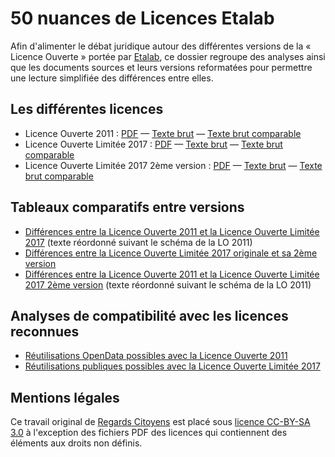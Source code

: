 # 50 nuances de Licences Etalab

Afin d'alimenter le débat juridique autour des différentes versions de la « Licence Ouverte » portée par [Etalab](http://www.etalab.gouv.fr/), ce dossier regroupe des analyses ainsi que les documents sources et leurs versions reformatées pour permettre une lecture simplifiée des différences entre elles.

## Les différentes licences

- Licence Ouverte 2011 : [PDF](https://github.com/regardscitoyens/licences-etalab/blob/master/LO2011/Licence_Ouverte.pdf) — [Texte brut](https://github.com/regardscitoyens/licences-etalab/blob/master/LO2011/LO2011.md) — [Texte brut comparable](https://github.com/regardscitoyens/licences-etalab/blob/master/LO2011/LO2011-reordered.md)
- Licence Ouverte Limitée 2017 : [PDF](https://github.com/regardscitoyens/licences-etalab/blob/master/LOL2017/Licence-Ouverte-VFinale-2017-1.pdf) — [Texte brut](https://github.com/regardscitoyens/licences-etalab/blob/master/LOL2017/LOL2017.md) — [Texte brut comparable](https://github.com/regardscitoyens/licences-etalab/blob/master/LOL2017/LOL2017-reordered.md)
- Licence Ouverte Limitée 2017 2ème version : [PDF](https://github.com/regardscitoyens/licences-etalab/blob/master/LOL2017-v2/Licence-Ouverte-Administrations.pdf) — [Texte brut](https://github.com/regardscitoyens/licences-etalab/blob/master/LOL2017-v2/LOL2017-v2.md) — [Texte brut comparable](https://github.com/regardscitoyens/licences-etalab/blob/master/LOL2017-v2/LOL2017-v2-reordered.md)

## Tableaux comparatifs entre versions

- [Différences entre la Licence Ouverte 2011 et la Licence Ouverte Limitée 2017](https://github.com/regardscitoyens/licences-etalab/commit/e9a47fb2cad40d71be503ad0e6d0cdf1bf6caa44?diff=split) (texte réordonné suivant le schéma de la LO 2011)
- [Différences entre la Licence Ouverte Limitée 2017 originale et sa 2ème version](https://github.com/regardscitoyens/licences-etalab/commit/50d8c8d8396967723135e2015d464f12e61f696f?diff=unified)
- [Différences entre la Licence Ouverte 2011 et la Licence Ouverte Limitée 2017 2ème version](https://github.com/regardscitoyens/licences-etalab/commit/b7fe239c2fab2c3cf9a250a35f362dfc8d978c18?diff=split) (texte réordonné suivant le schéma de la LO 2011)

## Analyses de compatibilité avec les licences reconnues

- [Réutilisations OpenData possibles avec la Licence Ouverte 2011](https://github.com/regardscitoyens/licences-etalab/blob/master/LO2011/LO2011_compatibilite.md)
- [Réutilisations publiques possibles avec la Licence Ouverte Limitée 2017](https://github.com/regardscitoyens/licences-etalab/blob/master/LOL2017/LOL2017_compatibilite.md)

## Mentions légales

Ce travail original de [Regards Citoyens](https://RegardsCitoyens.org) est placé sous [licence CC-BY-SA 3.0](https://creativecommons.org/licenses/by-sa/3.0/fr/) à l'exception des fichiers PDF des licences qui contiennent des éléments aux droits non définis.
